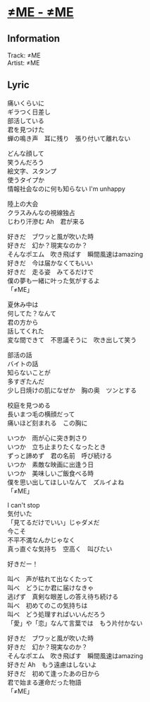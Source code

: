 # [≠ME - ≠ME](https://j-lyric.net/artist/a0609a3/l054a71.html)  
## Information  
Track: ≠ME  
Artist: ≠ME  
## Lyric  
痛いくらいに  
ギラつく日差し  
部活している  
君を見つけた  
蝉の鳴き声　耳に残り　張り付いて離れない  
  
どんな顔して  
笑うんだろう  
絵文字、スタンプ  
使うタイプか  
情報社会なのに何も知らない I'm unhappy  
  
陸上の大会  
クラスみんなの視線独占  
じわり汗滲む Ah　君が来る  
  
好きだ　ブワッと風が吹いた時  
好きだ　幻か？現実なのか？  
そんなポエム　吹き飛ばす　瞬間風速はamazing  
好きだ　今は届かなくてもいい  
好きだ　走る姿　みてるだけで  
僕の夢も一緒に叶った気がするよ  
「≠ME」  
  
夏休み中は  
何してた？なんて  
君の方から  
話してくれた  
変な間できて　不思議そうに　吹き出して笑う  
  
部活の話  
バイトの話  
知らないことが  
多すぎたんだ  
少し日焼けの肌になぜか　胸の奥　ツンとする  
  
校庭を見つめる  
長いまつ毛の横顔だって  
痛いほど刻まれる　この胸に  
  
いつか　雨が心に突き刺さり  
いつか　立ち止まりたくなったとき  
ずっと諦めず　君の名前　呼び続ける  
いつか　素敵な映画に出逢う日  
いつか　美味しいご飯食べる時  
僕を思い出してほしいなんて　ズルイよね  
「≠ME」  
  
I can't stop  
気付いた  
「見てるだけでいい」じゃダメだ  
今こそ  
不平不満なんかじゃなく  
真っ直ぐな気持ち　空高く　叫びたい  
  
好きだー！  
  
叫べ　声が枯れて出なくたって  
叫べ　どうにか君に届けなきゃ  
逃げず　真剣な眼差しの答え待ち続ける  
叫べ　初めてのこの気持ちは  
叫べ　どう処理すればいいんだろう  
「愛」や「恋」なんて言葉では　もう片付かない  
  
好きだ　ブワッと風が吹いた時  
好きだ　幻か？現実なのか？  
そんなポエム　吹き飛ばす　瞬間風速はamazing  
好きだ Ah　もう遠慮はしないよ  
好きだ　初めて逢ったあの日から  
君で始まる運命だった物語  
「≠ME」  
  
